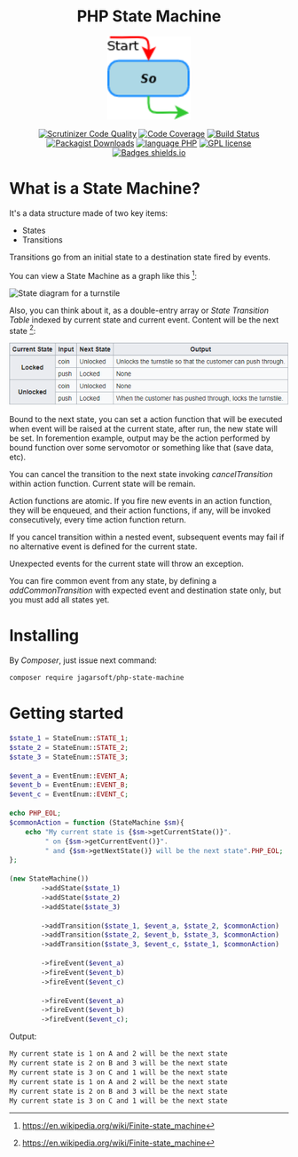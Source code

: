 <h1 align="center">PHP State Machine</h1>

<p align="center">
	<img src="https://github.com/jagarsoft/php-state-machine/raw/master/assets/images/StateMachine-Logo.png" alt="StateMachine Logo" width="150" height="150">
</p>

<p align="center">
	<a href="https://scrutinizer-ci.com/g/jagarsoft/php-state-machine/?branch=master"><img src="https://scrutinizer-ci.com/g/jagarsoft/php-state-machine/badges/quality-score.png?b=master" alt="Scrutinizer Code Quality"></a>
	<a href="https://scrutinizer-ci.com/g/jagarsoft/php-state-machine/?branch=master"><img src="https://scrutinizer-ci.com/g/jagarsoft/php-state-machine/badges/coverage.png?b=master" alt="Code Coverage"></a>
	<a href="https://scrutinizer-ci.com/g/jagarsoft/php-state-machine/build-status/master"><img src="https://scrutinizer-ci.com/g/jagarsoft/php-state-machine/badges/build.png?b=master" alt="Build Status"></a>
	<a href="https://packagist.org/packages/jagarsoft/php-state-machine"><img src="https://img.shields.io/packagist/dt/jagarsoft/php-state-machine?style=plastic" alt="Packagist Downloads"></a>
	<a href="https://www.php.net/"><img src="https://img.shields.io/badge/language-PHP-green.svg?longCache=true&style=plastic" alt="language PHP"></a>
    <a href="http://perso.crans.org/besson/LICENSE.html"><img src="https://img.shields.io/badge/License-GPL-blue.svg?longCache=true&style=plastic" alt="GPL license"></a>
    <a href="https://shields.io"><img src="https://img.shields.io/badge/badges-shields.io-green.svg?longCache=true&style=plastic" alt="Badges shields.io"></a>
</p>

# What is a State Machine?
It's a data structure made of two key items:
* States
* Transitions

Transitions go from an initial state to a destination state fired by events.

You can view a State Machine as a graph like this [^1]:

![State diagram for a turnstile](https://upload.wikimedia.org/wikipedia/commons/thumb/9/9e/Turnstile_state_machine_colored.svg/320px-Turnstile_state_machine_colored.svg.png)

Also, you can think about it, as a double-entry array or _State Transition Table_ indexed by current state and current event. Content will be the next state [^1]:

![state-transition-table](state-transition-table.png)

Bound to the next state, you can set a action function that will be executed when event will be raised at the current state, after run, the new state will be set. In foremention example, output may be the action performed by bound function over some servomotor or something like that (save data, etc).

You can cancel the transition to the next state invoking _cancelTransition_ within action function. Current state will be remain.

Action functions are atomic. If you fire new events in an action function, they will be enqueued, and their action functions, if any, will be invoked consecutively, every time action function return.

If you cancel transition within a nested event, subsequent events may fail if no alternative event is defined for the current state.

Unexpected events for the current state will throw an exception.

You can fire common event from any state, by defining a _addCommonTransition_ with expected event and destination state only, but you must add all states yet.

[^1]: https://en.wikipedia.org/wiki/Finite-state_machine

# Installing

By _Composer_, just issue next command:

```bash
composer require jagarsoft/php-state-machine
```

# Getting started

```php
$state_1 = StateEnum::STATE_1;
$state_2 = StateEnum::STATE_2;
$state_3 = StateEnum::STATE_3;

$event_a = EventEnum::EVENT_A;
$event_b = EventEnum::EVENT_B;
$event_c = EventEnum::EVENT_C;

echo PHP_EOL;
$commonAction = function (StateMachine $sm){
    echo "My current state is {$sm->getCurrentState()}".
         " on {$sm->getCurrentEvent()}".
         " and {$sm->getNextState()} will be the next state".PHP_EOL;
};

(new StateMachine())
        ->addState($state_1)
        ->addState($state_2)
        ->addState($state_3)

        ->addTransition($state_1, $event_a, $state_2, $commonAction)
        ->addTransition($state_2, $event_b, $state_3, $commonAction)
        ->addTransition($state_3, $event_c, $state_1, $commonAction)

        ->fireEvent($event_a)
        ->fireEvent($event_b)
        ->fireEvent($event_c)

        ->fireEvent($event_a)
        ->fireEvent($event_b)
        ->fireEvent($event_c);
```

Output:

```bash
My current state is 1 on A and 2 will be the next state
My current state is 2 on B and 3 will be the next state
My current state is 3 on C and 1 will be the next state
My current state is 1 on A and 2 will be the next state
My current state is 2 on B and 3 will be the next state
My current state is 3 on C and 1 will be the next state
```
